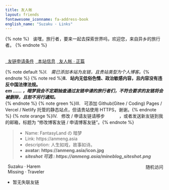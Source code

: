 ```yaml
---
title: 友人帐
layout: friends
fontawesome_iconname: fa-address-book
english_name: "Suzaku · Links"
---
```


{% note %}
<i class="fa fa-star"></i>&nbsp;&nbsp;诶嘿，旅行者，要来一起去探索世界吗，欢迎您，来自异乡的旅行者。
{% endnote %}

<div class="mdui-progress">
  <div class="mdui-progress-indeterminate mdui-follow-argon-color"></div>
</div>
</br>

<div class="mdui-tab mdui-tab-full-width mdui-theme-pink-accent" mdui-tab>
  <a href="#suzaku_addlink_rule" class="mdui-ripple"><span><i class="fa fa-sticky-note-o"></i>&nbsp;&nbsp;友链申请条件</span></a>
  <a href="#fantasyland_info" class="mdui-ripple"><span><i class="fa fa-address-card-o"></i>&nbsp;&nbsp;本站信息</span></a>
  <a href="#friends_list" class="mdui-ripple"><span><i class="fa fa-user"></i>&nbsp;&nbsp;友人帐 · 正篇 </span></a>
</div>

<div id="suzaku_addlink_rule" class="mdui-p-a-2">

{% note default %}<i>I.&nbsp;<i class="fa fa-link"></i>&nbsp;&nbsp;需已添加本站为友链，且贵站类型为个人博客。</i>{% endnote %}
{% note red %}<strong>II.&nbsp;<i class="fa fa-gavel"></i>&nbsp;&nbsp;站内无低俗色情、政治敏感内容，且内容没有违反中国法律法规。<br><i>em ...... ，暗梦我会不定期抽查通过友链申请的旅行者们，不符合要求的友链将会被删除，且恕不另行通知。<br></i></strong>{% endnote %}
{% note green %}III.&nbsp;<i class="fa fa-github"></i>&nbsp;&nbsp;可添加 Github(Gitee / Coding) Pages / Vercel / Netlify 托管的静态站点，但请贵站使用 HTTPS，谢谢。{% endnote %}
{% note orange %}IV.&nbsp;<i class="fa fa-pencil"></i>&nbsp;&nbsp;修改 / 申请友链请移步 <a href="/liuyanban" style="color:white;">留言板</a>，或者发送新友链到我的邮箱，标题为 “修改博客友链 / 申请博客友链”。{% endnote %}

</div>

<div id="fantasyland_info" class="mdui-p-a-2">

<blockquote>
<ul>
        <li>Name: FantasyLand の 暗梦</li>
        <li>Link: https://anmeng.asia </li>
        <li>description: 人生如戏，故事如诗。</li>
        <li><strong>avatar: https://anmeng.asia/icon.jpg</strong></li>
        <li><i><strong>siteshot <span class="badge badge-warning badge-pill">可选</span> : https://anmeng.asia/mineblog_siteshot.png</strong></li></i>
<ul>
</blockquote>
</div>

<div id="friends_list" class="mdui-p-a-2">
<div class="admonition shadow-sm admonition-info"><div class="admonition-title"><i class="fa fa-address-book"></i>&nbsp;&nbsp;Suzaku · Harem
<a onclick="goto_random_blog_link(blogLinks);" id="goto_random_blog_link_button" style="float:right;font-size:14px;"><i class="fa fa-random"></i>&nbsp;&nbsp;随机访问</a>
</div><div class="admonition-body">
<div class="friend-links-simple">
<div class="row" id="suzaku_harem">
<!-- 友链列表 -->

</div>
</div>
</div>

</div>

<div class="admonition shadow-sm admonition-grey"><div class="admonition-title"><i class="fa fa-eject"></i>&nbsp;&nbsp;Missing · Traveler</div><div class="admonition-body">

<div class="friend-links-simple">
<div class="row" id="missing_traveler" style="filter: grayscale(.6);">
<!-- 失联友链列表 -->
<ul>
<li>暂无失联友链</li>
</ul>
</div>
</div>
</div></div>

</div>


<style>
.lazyload-style-1
{
  height:100%;
  width:100%;
}

.friend-links
{
  margin:auto;
}

.friend-link-description,
.friend-link-tags
{
  font-size: 14px;
  color:#000000;
}

html.darkmode .friend-link-description,
html.darkmode .friend-link-tags
{
  font-size: 14px;
  color:#ffffff;
}

</style>

<!-- 友链列表 -->
<script>
var blogLinks = [
  {
    name: "FantasyLand の 暗梦",
    link: "https://anmeng.asia",
    description: "人生如戏，故事如诗。",
    avatar: "/icon.jpg",
    type: "tech + life",
    linkstatus: "ok"
  },
  {
    name: "Kira Blog",
    link: "https://kira.cool",
    description: "大概会有你感兴趣的",
    avatar: "/static/avatar/kira.cool.webp",
    type: "tech",
    linkstatus: "ok"
  },
  {
    name: "Vinking",
    link: "https://vinking.top",
    description: "一个安静的地方",
    avatar: "/static/avatar/vinking.top.webp",
    type: "tech + life",
    linkstatus: "ok"
  },
  {
    name: "竹春廿柒",
    link: "https://mojinxi.cn",
    description: "相视而笑，莫逆于心。",
    avatar: "/static/avatar/mojinxi.cn.webp",
    type: "life",
    linkstatus: "ok"
  },
  {
    name: "半截の诗",
    link: "https://sweetjing.cc",
    description: "保持热爱，奔赴山海。",
    avatar: "https://q1.qlogo.cn/g?b=qq&amp;nk=1486823198&amp;s=640",
    type: "life",
    linkstatus: "ok"
  },
  {
    name: "梦落の小屋",
    link: "https://blog.dreamfall.cn",
    description: "因为不可能，所以才值得相信",
    avatar: "/static/avatar/mengluo.webp",
    type: "tech",
    linkstatus: "ok"
  },{
    name: "Qeem",
    link: "https://itstarqeem.space",
    description: "阿巴阿巴…",
    avatar: "/static/avatar/itstarqeem.space.webp",
    type: "tech",
    linkstatus: "ok"
  }
];

// Fisher-Yates shuffle 算法打乱数组 (用于随机顺序显示友链)
function shuffle_bloglinks() {
  for (var i = blogLinks.length - 1; i > 0; i--) {
    var j = Math.floor(Math.random() * (i + 1));
    if (j === 0) { //指定位置数组不打乱，而是放回原位。
      continue;
    }
    var temp = blogLinks[i];
    blogLinks[i] = blogLinks[j];
    blogLinks[j] = temp;
  }
}



// 访问随机友链
function goto_random_blog_link(arr)
{
  var randomNumber = Math.floor(Math.random() * (arr.length));
  var randomBlog = arr[randomNumber];
  while(randomBlog.name == "FantasyLand の 暗梦")
  {
      randomNumber = Math.floor(Math.random() * (arr.length));
      randomBlog = arr[randomNumber];
  }

  while(randomBlog.linkstatus == "missing"){
    randomNumber = Math.floor(Math.random() * (arr.length));
    randomBlog = arr[randomNumber];
  }

  mdui.snackbar({message: '各位旅行者注意了，梦之幻想 列车即将进站......<br>本次列车前往&nbsp;『&nbsp;'+randomBlog.name+'&nbsp;』&nbsp;，我是你们的临时列车长暗梦~ <br><br>关于这个地方的描述为：<br>『 '+randomBlog.description+' 』 <br><br>请各位旅行者们对号入座，最后祝您旅途愉快~<br><br><i>Tip: 如果此友链有违规内容，请联系暗梦我删除。</i>',position: 'right-top',buttonText: 'GO',onButtonClick: function(){
	window.open(randomBlog.link);
  },});
}

// 显示友链
function show_blog_links()
{
  //通过 Fisher-Yates shuffle 算法来打乱数组，可以达到随机顺序显示友链的效果。
  shuffle_bloglinks();
  $("#suzaku_harem").html("");
  //$("#missing_traveler").html("");
  blogLinks.forEach((item) => {
    var bloglinks_list; //友链列表
    var missing_bloglinks_list; //失联友链列表
    var blogtype; // 博客类型 (技术 or 生活?)
    switch (item.type){
      case "tech":
        blogtype = '<span class="badge badge-warning badge-pill" style="margin-right:5px;"><i class="fa fa-code" aria-hidden="true" /></i>技术</span>';
        break;
      case "life":
        blogtype = '<span class="badge badge-success badge-pill" style="margin-right:5px;"><i class="fa fa-envira" aria-hidden="true" /></i>生活</span>';
        break;
      case "tech + life":
        blogtype = '<span class="badge badge-primary badge-pill" style="margin-right:5px;"><i class="fa fa-book" aria-hidden="true" /></i>技术 & 生活</span>';
        break;
    }
    if(item.linkstatus == "ok"){
    bloglinks_list = `
          <div class="link mb-2 col-lg-4 col-md-6">
				  <div class="card shadow-sm">
					<div class="d-flex">
						<div class="friend-link-avatar">
							<img src="${item.avatar}" class="icon bg-gradient-secondary rounded-circle text-white no-fancybox" style="pointer-events: none;">
						</div>
						<div class="pl-3" style="width:100%;">
							<div class="friend-link-title title text-primary"><a target="_blank" href="${item.link}">${item.name}</a>
              <p class="friend-link-description">${item.description}</p>
              <div style="display:flex;justify-content: space-between;">
              <a style="float:right; margin-left: 10px;">${blogtype}<span class="badge badge-success badge-pill"><i class="fa fa-lock" aria-hidden="true" /></i>SSL</span></a>
              <a href="${item.link}" target="_blank" style="float:right; margin: 0px 10px;">
              <i class="fa fa-angle-right" style="font-weight: bold;"></i></a>
              </div>
						</div>
						</div>
					</div>
				</div>
			</div>
    `;
    }else{
      missing_bloglinks_list = `
          <div class="link mb-2 col-lg-4 col-md-6">
				  <div class="card shadow-sm">
					<div class="d-flex">
						<div class="friend-link-avatar">
							<img src="${item.avatar}" class="icon bg-gradient-secondary rounded-circle text-white no-fancybox" style="pointer-events: none;">
						</div>
						<div class="pl-3" style="width:100%;">
							<div class="friend-link-title title text-primary"><a target="_blank" href="${item.link}">${item.name}</a>
              <p class="friend-link-description">${item.description}<br><span style="color:#666666"><i class="fa fa-clock-o"></i><i>${item.missing_info}</i></span></p>
              <a href="${item.link}" target="_blank" style="float:right; margin-right: 10px;">
              <i class="fa fa-angle-right" style="font-weight: bold;"></i></a>
						</div>
						</div>
					</div>
				</div>
			</div>
    `;
    }
    $("#suzaku_harem").append(bloglinks_list);
    $("#missing_traveler").append(missing_bloglinks_list);
  });
}
show_blog_links();
</script>
